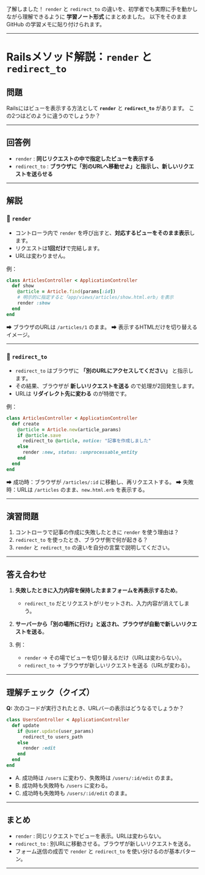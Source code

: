了解しました！
`render` と `redirect_to` の違いを、初学者でも実際に手を動かしながら理解できるように **学習ノート形式** にまとめました。
以下をそのまま GitHub の学習メモに貼り付けられます。

---

# Railsメソッド解説：`render` と `redirect_to`

## 問題

Railsにはビューを表示する方法として **`render`** と **`redirect_to`** があります。
この2つはどのように違うのでしょうか？

---

## 回答例

* `render` : **同じリクエストの中で指定したビューを表示する**
* `redirect_to` : **ブラウザに「別のURLへ移動せよ」と指示し、新しいリクエストを送らせる**

---

## 解説

### 🔹 `render`

* コントローラ内で `render` を呼び出すと、**対応するビューをそのまま表示**します。
* リクエストは**1回だけ**で完結します。
* URLは変わりません。

例：

```ruby
class ArticlesController < ApplicationController
  def show
    @article = Article.find(params[:id])
    # 明示的に指定すると「app/views/articles/show.html.erb」を表示
    render :show
  end
end
```

➡ ブラウザのURLは `/articles/1` のまま。
➡ 表示するHTMLだけを切り替えるイメージ。

---

### 🔹 `redirect_to`

* `redirect_to` はブラウザに **「別のURLにアクセスしてください」** と指示します。
* その結果、ブラウザが **新しいリクエストを送る** ので処理が2回発生します。
* URLは **リダイレクト先に変わる** のが特徴です。

例：

```ruby
class ArticlesController < ApplicationController
  def create
    @article = Article.new(article_params)
    if @article.save
      redirect_to @article, notice: "記事を作成しました"
    else
      render :new, status: :unprocessable_entity
    end
  end
end
```

➡ 成功時：ブラウザが `/articles/:id` に移動し、再リクエストする。
➡ 失敗時：URLは `/articles` のまま、`new.html.erb` を表示する。

---

## 演習問題

1. コントローラで記事の作成に失敗したときに `render` を使う理由は？
2. `redirect_to` を使ったとき、ブラウザ側で何が起きる？
3. `render` と `redirect_to` の違いを自分の言葉で説明してください。

---

## 答え合わせ

1. **失敗したときに入力内容を保持したままフォームを再表示するため**。

   * `redirect_to` だとリクエストがリセットされ、入力内容が消えてしまう。

2. **サーバーから「別の場所に行け」と返され、ブラウザが自動で新しいリクエストを送る**。

3. 例：

   * `render` → その場でビューを切り替えるだけ（URLは変わらない）。
   * `redirect_to` → ブラウザが新しいリクエストを送る（URLが変わる）。

---

## 理解チェック（クイズ）

**Q:**
次のコードが実行されたとき、URLバーの表示はどうなるでしょうか？

```ruby
class UsersController < ApplicationController
  def update
    if @user.update(user_params)
      redirect_to users_path
    else
      render :edit
    end
  end
end
```

* A. 成功時は `/users` に変わり、失敗時は `/users/:id/edit` のまま。
* B. 成功時も失敗時も `/users` に変わる。
* C. 成功時も失敗時も `/users/:id/edit` のまま。

---

## まとめ

* `render` : 同じリクエストでビューを表示。URLは変わらない。
* `redirect_to` : 別URLに移動させる。ブラウザが新しいリクエストを送る。
* フォーム送信の成否で `render` と `redirect_to` を使い分けるのが基本パターン。

---
